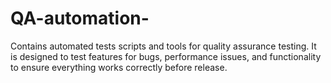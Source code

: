 # QA-automation-
Contains automated tests scripts and tools for quality assurance testing. It is designed to test features for bugs, performance issues, and functionality to ensure everything works correctly before release.
